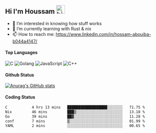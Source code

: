 ## Hi I'm Houssam <img src="https://user-images.githubusercontent.com/1303154/88677602-1635ba80-d120-11ea-84d8-d263ba5fc3c0.gif" width="28px" alt="hi">

- 👀 I’m interested in knowing how stuff works
- 🔭 I’m currently learning with Rust & nix
- 📫 How to reach me: https://www.linkedin.com/in/hossam-abouiba-b044a4147/

#### Top Languages

![C](https://img.shields.io/badge/c-%2300599C.svg?style=for-the-badge&logo=c&logoColor=white)
![Golang](https://img.shields.io/badge/go-blue?style=for-the-badge&logo=Goland)
![JavaScript](https://img.shields.io/badge/javascript-%23323330.svg?style=for-the-badge&logo=javascript&logoColor=%23F7DF1E)
![C++](https://img.shields.io/badge/C%2B%2B-blue?style=for-the-badge&logo=C%2B%2B)


#### Github Status
[![Anurag's GitHub stats](https://github-readme-stats.vercel.app/api?username=0xhoussam&theme=tokyonight)](https://github.com/anuraghazra/github-readme-stats)

#### Coding Status
<!--START_SECTION:waka-->

```txt
C           4 hrs 13 mins   ██████████████████░░░░░░░   71.75 %
Nix         46 mins         ███▒░░░░░░░░░░░░░░░░░░░░░   13.18 %
Go          39 mins         ██▓░░░░░░░░░░░░░░░░░░░░░░   11.28 %
conf        7 mins          ▒░░░░░░░░░░░░░░░░░░░░░░░░   01.99 %
YAML        2 mins          ░░░░░░░░░░░░░░░░░░░░░░░░░   00.65 %
```

<!--END_SECTION:waka-->
